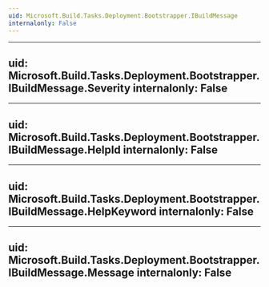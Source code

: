 ```yaml
---
uid: Microsoft.Build.Tasks.Deployment.Bootstrapper.IBuildMessage
internalonly: False
---
```


---
uid: Microsoft.Build.Tasks.Deployment.Bootstrapper.IBuildMessage.Severity
internalonly: False
---

---
uid: Microsoft.Build.Tasks.Deployment.Bootstrapper.IBuildMessage.HelpId
internalonly: False
---

---
uid: Microsoft.Build.Tasks.Deployment.Bootstrapper.IBuildMessage.HelpKeyword
internalonly: False
---

---
uid: Microsoft.Build.Tasks.Deployment.Bootstrapper.IBuildMessage.Message
internalonly: False
---
